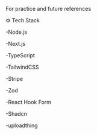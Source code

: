 For practice and future references

⚙️ Tech Stack

-Node.js

-Next.js

-TypeScript

-TailwindCSS

-Stripe

-Zod

-React Hook Form

-Shadcn

-uploadthing

